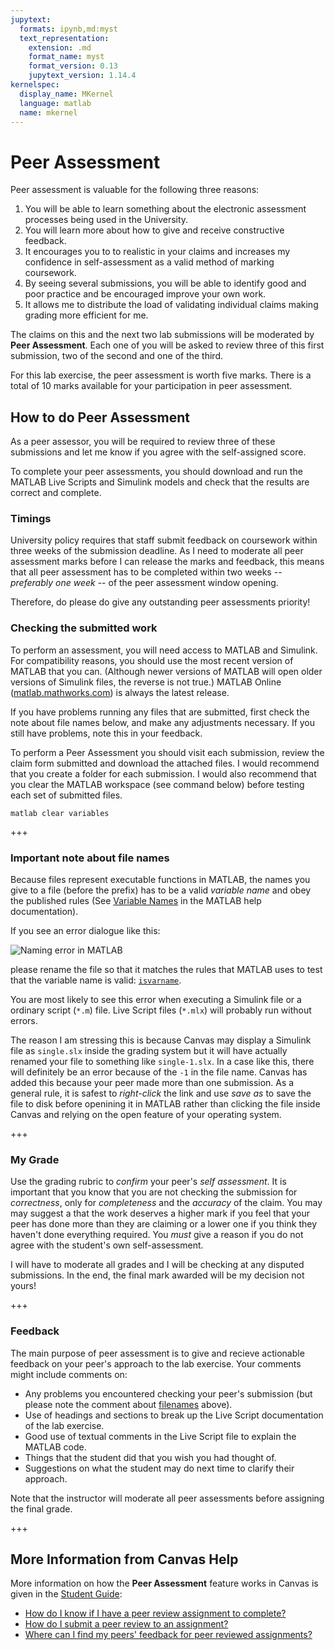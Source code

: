 ```yaml
---
jupytext:
  formats: ipynb,md:myst
  text_representation:
    extension: .md
    format_name: myst
    format_version: 0.13
    jupytext_version: 1.14.4
kernelspec:
  display_name: MKernel
  language: matlab
  name: mkernel
---
```


# Peer Assessment

Peer assessment is valuable for the following three reasons:

1. You will be able to learn something about the electronic assessment processes being used in the University.
2. You will learn more about how to give and receive constructive feedback.
3. It encourages you to to realistic in your claims and increases my confidence in self-assessment as a valid method of marking coursework.
4. By seeing several submissions, you will be able to identify good and poor practice and be encouraged improve your own work.
5. It allows me to distribute the load of validating individual claims making grading more efficient for me.

The claims on this and the next two lab submissions will be moderated by **Peer Assessment**. Each one of you will be asked to review three of this first submission, two of the second and one of the third.

For this lab exercise, the peer assessment is worth five marks. There is a total of 10 marks available for your participation in peer assessment.

## How to do Peer Assessment

As a peer assessor, you will be required to review three of these submissions and let me know if you agree with the self-assigned score.

To complete your peer assessments, you should download and run the MATLAB Live Scripts and Simulink models and check that the results are correct and complete.

### Timings

University policy requires that staff submit feedback on coursework within three weeks of the submission deadline. As I need to moderate all peer assessment marks before I can release the marks and feedback, this means that all peer assessment has to be completed within two weeks -- _preferably one week_ -- of the peer assessment window opening.

Therefore, do please do give any outstanding peer assessments priority!

### Checking the submitted work

To perform an assessment, you will need access to MATLAB and Simulink. For compatibility reasons, you should use the most recent version of MATLAB that you can. (Although newer versions of MATLAB will open older versions of Simulink files, the reverse is not true.) MATLAB Online ([matlab.mathworks.com](https://matlab.mathworks.com)) is always the latest release.

If you have problems running any files that are submitted, first check the note about file names below, and make any adjustments necessary. If you still have problems, note this in your feedback.

To perform a Peer Assessment you should visit each submission, review the claim form submitted and download the attached files. I would recommend that you create a folder for each submission. I would also recommend that you clear the MATLAB workspace (see command below) before testing each set of submitted files.

`matlab
clear variables
`

+++

### Important note about file names

Because files represent executable functions in MATLAB, the names you give to a file (before the prefix) has to be a valid _variable name_ and obey the published rules (See [Variable Names](https://uk.mathworks.com/help/matlab/matlab_prog/variable-names.html) in the MATLAB help documentation).

If you see an error dialogue like this:

![Naming error in MATLAB](lab01/naming-error.png)

please rename the file so that it matches the rules that MATLAB uses to test that the variable name is valid:
[`isvarname`](https://uk.mathworks.com/help/matlab/ref/isvarname.html).

You are most likely to see this error when executing a Simulink file or a ordinary script (`*.m`) file. Live Script files (`*.mlx`) will probably run without errors.

The reason I am stressing this is because Canvas may display a Simulink file as `single.slx` inside the grading system but it will have actually renamed your file to something like `single-1.slx`. In a case like this, there will definitely be an error because of the `-1` in the file name. Canvas has added this because your peer made more than one submission. As a general rule, it is safest to _right-click_ the link and use _save as_ to save the file to disk before openining it in MATLAB rather than clicking the file inside Canvas and relying on the open feature of your operating system.

+++

### My Grade

Use the grading rubric to _confirm_ your peer's _self assessment_. It is important that you know that you are not checking the submission for _correctness_, only for _completeness_ and the _accuracy_ of the claim. You may may suggest a that the work deserves a higher mark if you feel that your peer has done more than they are claiming or a lower one if you think they haven't done everything required. You _must_ give a reason if you do not agree with the student's own self-assessment.

I will have to moderate all grades and I will be checking at any disputed submissions. In the end, the final mark awarded will be my decision not yours!

+++

### Feedback

The main purpose of peer assessment is to give and recieve actionable feedback on your peer's approach to the lab exercise. Your comments might include comments on:

- Any problems you encountered checking your peer's submission (but please note the comment about [filenames](#important_note_about_filenames) above).
- Use of headings and sections to break up the Live Script documentation of the lab exercise.
- Good use of textual comments in the Live Script file to explain the MATLAB code.
- Things that the student did that you wish you had thought of.
- Suggestions on what the student may do next time to clarify their approach.

Note that the instructor will moderate all peer assessments before assigning the final grade.

+++

## More Information from Canvas Help

More information on how the **Peer Assessment** feature works in Canvas is given in the [Student Guide](https://community.canvaslms.com/docs/DOC-10701-canvas-student-guide-table-of-contents):

- [How do I know if I have a peer review assignment to complete?](https://community.canvaslms.com/docs/DOC-10550-4212103951)
- [How do I submit a peer review to an assignment?](https://community.canvaslms.com/docs/DOC-10651-421254363)
- [Where can I find my peers' feedback for peer reviewed assignments?](https://community.canvaslms.com/docs/DOC-10552-4212103952)
